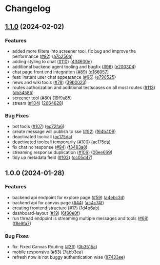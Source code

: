 # Changelog

## [1.1.0](https://github.com/FINGU-GRINDA/chat-based-financial-gpt/compare/v1.0.0...v1.1.0) (2024-02-02)


### Features

* added more filters into screener tool, fix bug and improve the performance ([#82](https://github.com/FINGU-GRINDA/chat-based-financial-gpt/issues/82)) ([a7b256a](https://github.com/FINGU-GRINDA/chat-based-financial-gpt/commit/a7b256a1f2682468727b9a13db4fd1625ed1a872))
* adding styling to chat ([#110](https://github.com/FINGU-GRINDA/chat-based-financial-gpt/issues/110)) ([434600e](https://github.com/FINGU-GRINDA/chat-based-financial-gpt/commit/434600e9790b543fe8c63df29cf630c06fb9da13))
* additional backend agent tooling and bugfix ([#98](https://github.com/FINGU-GRINDA/chat-based-financial-gpt/issues/98)) ([e200304](https://github.com/FINGU-GRINDA/chat-based-financial-gpt/commit/e20030411430598fd6628e0b1ed3b2ea0b71bf43))
* chat page front end integration ([#89](https://github.com/FINGU-GRINDA/chat-based-financial-gpt/issues/89)) ([d166057](https://github.com/FINGU-GRINDA/chat-based-financial-gpt/commit/d16605716421dd987f5ad9cb1274f7a126637a77))
* feat: instant user chat appearance ([#96](https://github.com/FINGU-GRINDA/chat-based-financial-gpt/issues/96)) ([e790525](https://github.com/FINGU-GRINDA/chat-based-financial-gpt/commit/e790525374f8bb22f88e066557243246c804cd43))
* news and wiki tools ([#78](https://github.com/FINGU-GRINDA/chat-based-financial-gpt/issues/78)) ([39b0023](https://github.com/FINGU-GRINDA/chat-based-financial-gpt/commit/39b0023bcd3eb3c3945e01908f9f0e914ec22df1))
* routes authorization and additional testscases on all most routes ([#113](https://github.com/FINGU-GRINDA/chat-based-financial-gpt/issues/113)) ([db54585](https://github.com/FINGU-GRINDA/chat-based-financial-gpt/commit/db54585d694a2d2cd29570478e1da700a7f9a4b5))
* screener tool ([#80](https://github.com/FINGU-GRINDA/chat-based-financial-gpt/issues/80)) ([19f9a85](https://github.com/FINGU-GRINDA/chat-based-financial-gpt/commit/19f9a85ba7116f8bbfdbf87bf57da47107082083))
* stream ([#104](https://github.com/FINGU-GRINDA/chat-based-financial-gpt/issues/104)) ([2664828](https://github.com/FINGU-GRINDA/chat-based-financial-gpt/commit/266482868b3768af85665e120126cabd97d65b4c))


### Bug Fixes

* bot tools ([#107](https://github.com/FINGU-GRINDA/chat-based-financial-gpt/issues/107)) ([ec72fa6](https://github.com/FINGU-GRINDA/chat-based-financial-gpt/commit/ec72fa6264c9f05bf687ad0de6e823a6023b637d))
* create message will publish to sse ([#92](https://github.com/FINGU-GRINDA/chat-based-financial-gpt/issues/92)) ([f64b409](https://github.com/FINGU-GRINDA/chat-based-financial-gpt/commit/f64b40966c374e11bb64f47be0ca4a16bfcdf35b))
* deactivated toolcall ([ac175da](https://github.com/FINGU-GRINDA/chat-based-financial-gpt/commit/ac175da599530e62ed52aac0419eb43b795971c2))
* deactivated toolcall temporarily ([#100](https://github.com/FINGU-GRINDA/chat-based-financial-gpt/issues/100)) ([ac175da](https://github.com/FINGU-GRINDA/chat-based-financial-gpt/commit/ac175da599530e62ed52aac0419eb43b795971c2))
* fix chat no response ([#94](https://github.com/FINGU-GRINDA/chat-based-financial-gpt/issues/94)) ([f3483a8](https://github.com/FINGU-GRINDA/chat-based-financial-gpt/commit/f3483a8918f1d92d0ec1dd24058bcd4139bc7257))
* streaming response duplication ([#106](https://github.com/FINGU-GRINDA/chat-based-financial-gpt/issues/106)) ([06ee669](https://github.com/FINGU-GRINDA/chat-based-financial-gpt/commit/06ee66939a7f389baf4984dba68a06af72321994))
* tidy up metadata field ([#102](https://github.com/FINGU-GRINDA/chat-based-financial-gpt/issues/102)) ([cc05d47](https://github.com/FINGU-GRINDA/chat-based-financial-gpt/commit/cc05d4797b763c6dbe11ae8cc0ecea4505ec8c45))

## 1.0.0 (2024-01-28)


### Features

* backend api endpoint for explore page ([#59](https://github.com/FINGU-GRINDA/chat-based-financial-gpt/issues/59)) ([a4ebc3d](https://github.com/FINGU-GRINDA/chat-based-financial-gpt/commit/a4ebc3d06ce0bec5c0aa4736093ae9b109b42bc1))
* backend api for canvas page ([#44](https://github.com/FINGU-GRINDA/chat-based-financial-gpt/issues/44)) ([ac4c74f](https://github.com/FINGU-GRINDA/chat-based-financial-gpt/commit/ac4c74fa975393cd523cc81dab550da690ca4ae6))
* creating frontend structure ([#17](https://github.com/FINGU-GRINDA/chat-based-financial-gpt/issues/17)) ([1d4b6ab](https://github.com/FINGU-GRINDA/chat-based-financial-gpt/commit/1d4b6ab013107e339089cdda67c9174b2b296b07))
* dashboard-layout ([#19](https://github.com/FINGU-GRINDA/chat-based-financial-gpt/issues/19)) ([6f80e0f](https://github.com/FINGU-GRINDA/chat-based-financial-gpt/commit/6f80e0f95f47c985632b79496f4fe517fc9c0e18))
* run thread endpoint is streaming multiple messages and tools ([#68](https://github.com/FINGU-GRINDA/chat-based-financial-gpt/issues/68)) ([f8e9fa7](https://github.com/FINGU-GRINDA/chat-based-financial-gpt/commit/f8e9fa70f0005c68a2c540dd6dc0f19ea757aa10))


### Bug Fixes

* fix: Fixed Canvas Routing ([#36](https://github.com/FINGU-GRINDA/chat-based-financial-gpt/issues/36)) ([0b3515a](https://github.com/FINGU-GRINDA/chat-based-financial-gpt/commit/0b3515a7c224460a91b2e8a74daa0d4d38b07a46))
* mobile responsive ([#53](https://github.com/FINGU-GRINDA/chat-based-financial-gpt/issues/53)) ([7abb3ea](https://github.com/FINGU-GRINDA/chat-based-financial-gpt/commit/7abb3eaaa9092a9d68b585b4a38053660f564ffc))
* refresh now is not buggy authentication wise ([87433ee](https://github.com/FINGU-GRINDA/chat-based-financial-gpt/commit/87433eef911e290ab117148534d51aabd2310ac1))
